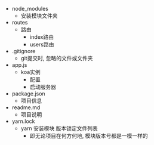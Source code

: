 
 - node_modules
   - 安装模块文件夹
 - routes
   - 路由
     - index路由
     - users路由
 - .gitignore
   - git提交时, 忽略的文件或文件夹
 - app.js
   - koa实例
     - 配置
     - 启动服务器
 - package.json
   - 项目信息
 - readme.md
   - 项目说明
 - yarn.lock
   - yarn 安装模块 版本锁定文件列表
     - 即无论项目在何方何地, 模块版本号都是一模一样的
